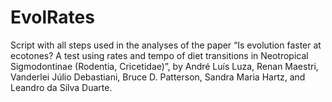 # EvolRates

Script with all steps used in the analyses of the paper “Is evolution faster at ecotones? A test using rates and tempo of diet transitions in Neotropical Sigmodontinae (Rodentia, Cricetidae)”, by André Luís Luza, Renan Maestri, Vanderlei Júlio Debastiani, Bruce D. Patterson, Sandra Maria Hartz, and Leandro da Silva Duarte. 